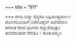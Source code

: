 +++
title = "911"

+++
ರಣದಿ ಬಿದ್ದಾ ಸೈನ್ಯಪತಿ ಸಿಡ್ನಿಯುತ್ಕ್ರಮಣ-।  
ದೊಣಗುಬಾಯಿಗೆ ನೀರನೊಡ್ಡಲ್ ಅದನವನು॥  
ತನಗಿಂತ ಕೆಲದ ಭಟಗದು ಸಲ್ವುದೆಂದಿತ್ತು।  
ತಣಿವನಾಂತುದ ನೆನೆಯೊ - ಮಂಕುತಿಮ್ಮ॥  
